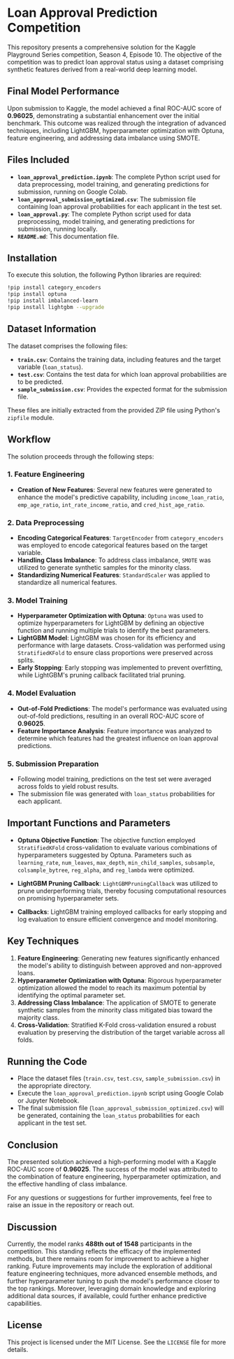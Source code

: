 # Loan Approval Prediction Competition

This repository presents a comprehensive solution for the Kaggle Playground Series competition, Season 4, Episode 10. The objective of the competition was to predict loan approval status using a dataset comprising synthetic features derived from a real-world deep learning model.

## Final Model Performance

Upon submission to Kaggle, the model achieved a final ROC-AUC score of **0.96025**, demonstrating a substantial enhancement over the initial benchmark. This outcome was realized through the integration of advanced techniques, including LightGBM, hyperparameter optimization with Optuna, feature engineering, and addressing data imbalance using SMOTE.

## Files Included

- **`loan_approval_prediction.ipynb`**: The complete Python script used for data preprocessing, model training, and generating predictions for submission, running on Google Colab.
- **`loan_approval_submission_optimized.csv`**: The submission file containing loan approval probabilities for each applicant in the test set.
- **`loan_approval.py`**: The complete Python script used for data preprocessing, model training, and generating predictions for submission, running locally.
- **`README.md`**: This documentation file.

## Installation

To execute this solution, the following Python libraries are required:

```sh
!pip install category_encoders
!pip install optuna
!pip install imbalanced-learn
!pip install lightgbm --upgrade
```

## Dataset Information

The dataset comprises the following files:

- **`train.csv`**: Contains the training data, including features and the target variable (`loan_status`).
- **`test.csv`**: Contains the test data for which loan approval probabilities are to be predicted.
- **`sample_submission.csv`**: Provides the expected format for the submission file.

These files are initially extracted from the provided ZIP file using Python's `zipfile` module.

## Workflow

The solution proceeds through the following steps:

### 1. Feature Engineering

- **Creation of New Features**: Several new features were generated to enhance the model's predictive capability, including `income_loan_ratio`, `emp_age_ratio`, `int_rate_income_ratio`, and `cred_hist_age_ratio`.

### 2. Data Preprocessing

- **Encoding Categorical Features**: `TargetEncoder` from `category_encoders` was employed to encode categorical features based on the target variable.
- **Handling Class Imbalance**: To address class imbalance, `SMOTE` was utilized to generate synthetic samples for the minority class.
- **Standardizing Numerical Features**: `StandardScaler` was applied to standardize all numerical features.

### 3. Model Training

- **Hyperparameter Optimization with Optuna**: `Optuna` was used to optimize hyperparameters for LightGBM by defining an objective function and running multiple trials to identify the best parameters.
- **LightGBM Model**: LightGBM was chosen for its efficiency and performance with large datasets. Cross-validation was performed using `StratifiedKFold` to ensure class proportions were preserved across splits.
- **Early Stopping**: Early stopping was implemented to prevent overfitting, while LightGBM's pruning callback facilitated trial pruning.

### 4. Model Evaluation

- **Out-of-Fold Predictions**: The model's performance was evaluated using out-of-fold predictions, resulting in an overall ROC-AUC score of **0.96025**.
- **Feature Importance Analysis**: Feature importance was analyzed to determine which features had the greatest influence on loan approval predictions.

### 5. Submission Preparation

- Following model training, predictions on the test set were averaged across folds to yield robust results.
- The submission file was generated with `loan_status` probabilities for each applicant.

## Important Functions and Parameters

- **Optuna Objective Function**: The objective function employed `StratifiedKFold` cross-validation to evaluate various combinations of hyperparameters suggested by Optuna. Parameters such as `learning_rate`, `num_leaves`, `max_depth`, `min_child_samples`, `subsample`, `colsample_bytree`, `reg_alpha`, and `reg_lambda` were optimized.

- **LightGBM Pruning Callback**: `LightGBMPruningCallback` was utilized to prune underperforming trials, thereby focusing computational resources on promising hyperparameter sets.

- **Callbacks**: LightGBM training employed callbacks for early stopping and log evaluation to ensure efficient convergence and model monitoring.

## Key Techniques

1. **Feature Engineering**: Generating new features significantly enhanced the model's ability to distinguish between approved and non-approved loans.
2. **Hyperparameter Optimization with Optuna**: Rigorous hyperparameter optimization allowed the model to reach its maximum potential by identifying the optimal parameter set.
3. **Addressing Class Imbalance**: The application of SMOTE to generate synthetic samples from the minority class mitigated bias toward the majority class.
4. **Cross-Validation**: Stratified K-Fold cross-validation ensured a robust evaluation by preserving the distribution of the target variable across all folds.

## Running the Code

- Place the dataset files (`train.csv`, `test.csv`, `sample_submission.csv`) in the appropriate directory.
- Execute the `loan_approval_prediction.ipynb` script using Google Colab or Jupyter Notebook.
- The final submission file (`loan_approval_submission_optimized.csv`) will be generated, containing the `loan_status` probabilities for each applicant in the test set.

## Conclusion

The presented solution achieved a high-performing model with a Kaggle ROC-AUC score of **0.96025**. The success of the model was attributed to the combination of feature engineering, hyperparameter optimization, and the effective handling of class imbalance.

For any questions or suggestions for further improvements, feel free to raise an issue in the repository or reach out.

## Discussion

Currently, the model ranks **488th out of 1548** participants in the competition. This standing reflects the efficacy of the implemented methods, but there remains room for improvement to achieve a higher ranking. Future improvements may include the exploration of additional feature engineering techniques, more advanced ensemble methods, and further hyperparameter tuning to push the model's performance closer to the top rankings. Moreover, leveraging domain knowledge and exploring additional data sources, if available, could further enhance predictive capabilities.

## License

This project is licensed under the MIT License. See the `LICENSE` file for more details.
